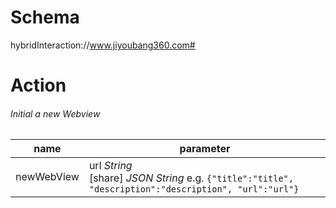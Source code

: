 # Schema
hybridInteraction://www.jiyoubang360.com#
# Action
###### Initial a new Webview
name | parameter
--- | ---
newWebView |  url *String*<br>[share] *JSON String* e.g. `{"title":"title", "description":"description", "url":"url"}`
